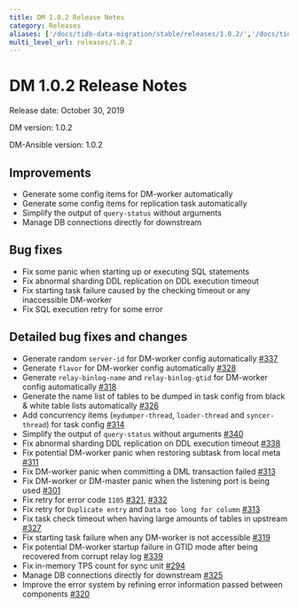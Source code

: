 ```yaml
---
title: DM 1.0.2 Release Notes
category: Releases
aliases: ['/docs/tidb-data-migration/stable/releases/1.0.2/','/docs/tidb-data-migration/v1.0/releases/1.0.2/','/docs/dev/reference/tools/data-migration/releases/1.0.2','/docs/v3.1/reference/tools/data-migration/releases/1.0.2','/docs/v3.0/reference/tools/data-migration/releases/1.0.2','/docs/v2.1/reference/tools/data-migration/releases/1.0.2']
multi_level_url: releases/1.0.2
---
```


# DM 1.0.2 Release Notes

Release date: October 30, 2019

DM version: 1.0.2

DM-Ansible version: 1.0.2

## Improvements

- Generate some config items for DM-worker automatically
- Generate some config items for replication task automatically
- Simplify the output of `query-status` without arguments
- Manage DB connections directly for downstream

## Bug fixes

- Fix some panic when starting up or executing SQL statements
- Fix abnormal sharding DDL replication on DDL execution timeout
- Fix starting task failure caused by the checking timeout or any inaccessible DM-worker
- Fix SQL execution retry for some error

## Detailed bug fixes and changes

- Generate random `server-id` for DM-worker config automatically [#337](https://github.com/pingcap/dm/pull/337)
- Generate `flavor` for DM-worker config automatically [#328](https://github.com/pingcap/dm/pull/328)
- Generate `relay-binlog-name` and `relay-binlog-gtid` for DM-worker config automatically [#318](https://github.com/pingcap/dm/pull/318)
- Generate the name list of tables to be dumped in task config from black & white table lists automatically [#326](https://github.com/pingcap/dm/pull/326)
- Add concurrency items (`mydumper-thread`, `loader-thread` and `syncer-thread`) for task config [#314](https://github.com/pingcap/dm/pull/314)
- Simplify the output of `query-status` without arguments [#340](https://github.com/pingcap/dm/pull/340)
- Fix abnormal sharding DDL replication on DDL execution timeout [#338](https://github.com/pingcap/dm/pull/338)
- Fix potential DM-worker panic when restoring subtask from local meta [#311](https://github.com/pingcap/dm/pull/311)
- Fix DM-worker panic when committing a DML transaction failed [#313](https://github.com/pingcap/dm/pull/313)
- Fix DM-worker or DM-master panic when the listening port is being used [#301](https://github.com/pingcap/dm/pull/301)
- Fix retry for error code `1105` [#321](https://github.com/pingcap/dm/pull/321), [#332](https://github.com/pingcap/dm/pull/332)
- Fix retry for `Duplicate entry` and `Data too long for column` [#313](https://github.com/pingcap/dm/pull/313)
- Fix task check timeout when having large amounts of tables in upstream [#327](https://github.com/pingcap/dm/pull/327)
- Fix starting task failure when any DM-worker is not accessible [#319](https://github.com/pingcap/dm/pull/319)
- Fix potential DM-worker startup failure in GTID mode after being recovered from corrupt relay log [#339](https://github.com/pingcap/dm/pull/339)
- Fix in-memory TPS count for sync unit [#294](https://github.com/pingcap/dm/pull/294)
- Manage DB connections directly for downstream [#325](https://github.com/pingcap/dm/pull/325)
- Improve the error system by refining error information passed between components [#320](https://github.com/pingcap/dm/pull/320)
